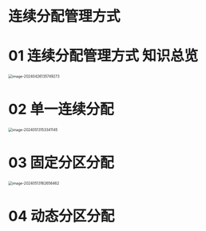 # 连续分配管理方式



# 01 连续分配管理方式 知识总览

<img src="https://cvp.oss-cn-shanghai.aliyuncs.com/picgo/202404261357463.png" alt="image-20240426135749273" style="zoom:50%;" />



# 02 单一连续分配

<img src="https://cvp.oss-cn-shanghai.aliyuncs.com/picgo/202405131533282.png" alt="image-20240513153341145" style="zoom:50%;" />



# 03 固定分区分配

<img src="https://cvp.oss-cn-shanghai.aliyuncs.com/picgo/202405131626877.png" alt="image-20240513162656462" style="zoom:50%;" />



# 04 动态分区分配

